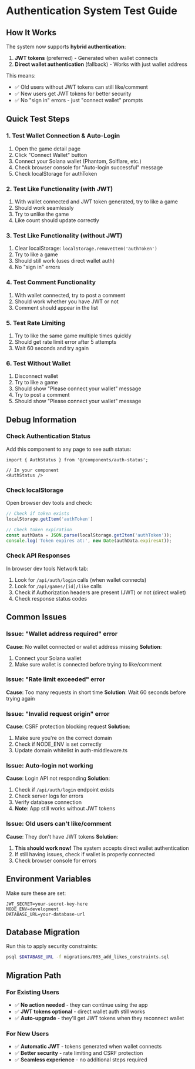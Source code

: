 # Authentication System Test Guide

## How It Works

The system now supports **hybrid authentication**:
1. **JWT tokens** (preferred) - Generated when wallet connects
2. **Direct wallet authentication** (fallback) - Works with just wallet address

This means:
- ✅ Old users without JWT tokens can still like/comment
- ✅ New users get JWT tokens for better security
- ✅ No "sign in" errors - just "connect wallet" prompts

## Quick Test Steps

### 1. Test Wallet Connection & Auto-Login
1. Open the game detail page
2. Click "Connect Wallet" button
3. Connect your Solana wallet (Phantom, Solflare, etc.)
4. Check browser console for "Auto-login successful" message
5. Check localStorage for authToken

### 2. Test Like Functionality (with JWT)
1. With wallet connected and JWT token generated, try to like a game
2. Should work seamlessly
3. Try to unlike the game
4. Like count should update correctly

### 3. Test Like Functionality (without JWT)
1. Clear localStorage: `localStorage.removeItem('authToken')`
2. Try to like a game
3. Should still work (uses direct wallet auth)
4. No "sign in" errors

### 4. Test Comment Functionality
1. With wallet connected, try to post a comment
2. Should work whether you have JWT or not
3. Comment should appear in the list

### 5. Test Rate Limiting
1. Try to like the same game multiple times quickly
2. Should get rate limit error after 5 attempts
3. Wait 60 seconds and try again

### 6. Test Without Wallet
1. Disconnect wallet
2. Try to like a game
3. Should show "Please connect your wallet" message
4. Try to post a comment
5. Should show "Please connect your wallet" message

## Debug Information

### Check Authentication Status
Add this component to any page to see auth status:
```tsx
import { AuthStatus } from '@/components/auth-status';

// In your component
<AuthStatus />
```

### Check localStorage
Open browser dev tools and check:
```javascript
// Check if token exists
localStorage.getItem('authToken')

// Check token expiration
const authData = JSON.parse(localStorage.getItem('authToken'));
console.log('Token expires at:', new Date(authData.expiresAt));
```

### Check API Responses
In browser dev tools Network tab:
1. Look for `/api/auth/login` calls (when wallet connects)
2. Look for `/api/games/[id]/like` calls
3. Check if Authorization headers are present (JWT) or not (direct wallet)
4. Check response status codes

## Common Issues

### Issue: "Wallet address required" error
**Cause**: No wallet connected or wallet address missing
**Solution**: 
1. Connect your Solana wallet
2. Make sure wallet is connected before trying to like/comment

### Issue: "Rate limit exceeded" error
**Cause**: Too many requests in short time
**Solution**: Wait 60 seconds before trying again

### Issue: "Invalid request origin" error
**Cause**: CSRF protection blocking request
**Solution**: 
1. Make sure you're on the correct domain
2. Check if NODE_ENV is set correctly
3. Update domain whitelist in auth-middleware.ts

### Issue: Auto-login not working
**Cause**: Login API not responding
**Solution**:
1. Check if `/api/auth/login` endpoint exists
2. Check server logs for errors
3. Verify database connection
4. **Note**: App still works without JWT tokens

### Issue: Old users can't like/comment
**Cause**: They don't have JWT tokens
**Solution**: 
1. **This should work now!** The system accepts direct wallet authentication
2. If still having issues, check if wallet is properly connected
3. Check browser console for errors

## Environment Variables

Make sure these are set:
```env
JWT_SECRET=your-secret-key-here
NODE_ENV=development
DATABASE_URL=your-database-url
```

## Database Migration

Run this to apply security constraints:
```bash
psql $DATABASE_URL -f migrations/003_add_likes_constraints.sql
```

## Migration Path

### For Existing Users
- ✅ **No action needed** - they can continue using the app
- ✅ **JWT tokens optional** - direct wallet auth still works
- ✅ **Auto-upgrade** - they'll get JWT tokens when they reconnect wallet

### For New Users
- ✅ **Automatic JWT** - tokens generated when wallet connects
- ✅ **Better security** - rate limiting and CSRF protection
- ✅ **Seamless experience** - no additional steps required 
